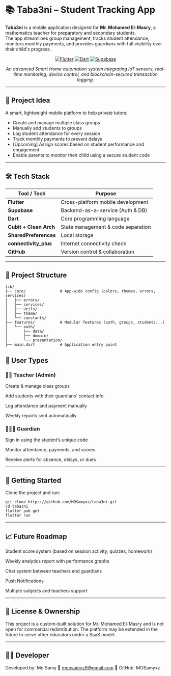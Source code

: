 # 📚 Taba3ni – Student Tracking App

**Taba3ni** is a mobile application designed for **Mr. Mohamed El-Masry**, a mathematics teacher for preparatory and secondary students.  
The app streamlines group management, tracks student attendance, monitors monthly payments, and provides guardians with full visibility over their child's progress.

<div align="center">

[![Flutter](https://img.shields.io/badge/Flutter-Mobile-blue.svg?logo=flutter&logoColor=white)](https://flutter.dev/)
[![Dart](https://img.shields.io/badge/Dart-Language-0175C2.svg?logo=dart&logoColor=white)](https://dart.dev/)
[![Supabase](https://img.shields.io/badge/Supabase-Backend-3FCF8E.svg?logo=supabase&logoColor=white)](https://supabase.com/)

*An advanced Smart Home automation system integrating IoT sensors, real-time monitoring, device control, and blockchain-secured transaction logging.*

</div>

---

## 🧠 Project Idea

A smart, lightweight mobile platform to help private tutors:

- Create and manage multiple class groups
- Manually add students to groups
- Log student attendance for every session
- Track monthly payments to prevent delays
- [Upcoming] Assign scores based on student performance and engagement
- Enable parents to monitor their child using a secure student code

---

## 🛠️ Tech Stack

| Tool / Tech            | Purpose                            |
|------------------------|------------------------------------|
| **Flutter**            | Cross-platform mobile development  |
| **Supabase**           | Backend-as-a-service (Auth & DB)   |
| **Dart**               | Core programming language          |
| **Cubit + Clean Arch** | State management & code separation |
| **SharedPreferences**  | Local storage                      |
| **connectivity_plus**  | Internet connectivity check        |
| **GitHub**             | Version control & collaboration    |

---

## 🧱 Project Structure

```
lib/
├── core/               # App-wide config (colors, themes, errors, services)
│   ├── errors/
│   ├── services/
│   ├── utils/
│   ├── theme/
│   └── constants/
├── features/           # Modular features (auth, groups, students...)
│   └── auth/
│       ├── data/
│       ├── domain/
│       └── presentation/
├── main.dart           # Application entry point
```

## 👥 User Types

### 🧑‍🏫 Teacher (Admin)

Create & manage class groups

Add students with their guardians' contact info

Log attendance and payment manually

Weekly reports sent automatically

### 👨‍👩‍👧 Guardian

Sign in using the student’s unique code

Monitor attendance, payments, and scores

Receive alerts for absence, delays, or dues

---

## 🚀 Getting Started

Clone the project and run:

```
git clone https://github.com/MOSamyxz/taba3ni.git
cd taba3ni
flutter pub get
flutter run
```

---

## 📈 Future Roadmap

 Student score system (based on session activity, quizzes, homework)

 Weekly analytics report with performance graphs

 Chat system between teachers and guardians

 Push Notifications

 Multiple subjects and teachers support

 ---

 ## 🔐 License & Ownership
 
This project is a custom-built solution for Mr. Mohamed El-Masry and is not open for commercial redistribution.
The platform may be extended in the future to serve other educators under a SaaS model.

---

## 👨‍💻 Developer

Developed by:
Mo Samy
📧 moosamyz9@gmail.com
🐙 GitHub: MOSamyxz


